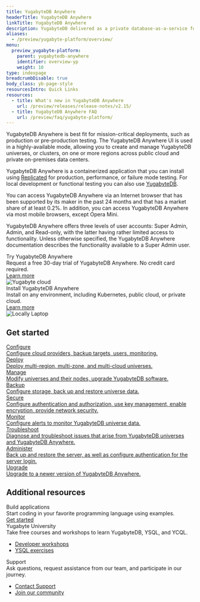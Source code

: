 ```yaml
---
title: YugabyteDB Anywhere
headerTitle: YugabyteDB Anywhere
linkTitle: YugabyteDB Anywhere
description: YugabyteDB delivered as a private database-as-a-service for enterprises.
aliases:
  - /preview/yugabyte-platform/overview/
menu:
  preview_yugabyte-platform:
    parent: yugabytedb-anywhere
    identifier: overview-yp
    weight: 10
type: indexpage
breadcrumbDisable: true
body_class: yb-page-style
resourcesIntro: Quick Links
resources:
  - title: What's new in YugabyteDB Anywhere
    url: /preview/releases/release-notes/v2.15/
  - title: YugabyteDB Anywhere FAQ
    url: /preview/faq/yugabyte-platform/
---
```


YugabyteDB Anywhere is best fit for mission-critical deployments, such as production or pre-production testing. The YugabyteDB Anywhere UI is used in a highly-available mode, allowing you to create and manage YugabyteDB universes, or clusters, on one or more regions across public cloud and private on-premises data centers.

YugabyteDB Anywhere is a containerized application that you can install using [Replicated](https://www.replicated.com/) for production, performance, or failure mode testing. For local development or functional testing you can also use [YugabyteDB](../quick-start/).

You can access YugabyteDB Anywhere via an Internet browser that has been supported by its maker in the past 24 months and that has a market share of at least 0.2%. In addition, you can access YugabyteDB Anywhere via most mobile browsers, except Opera Mini.

YugabyteDB Anywhere offers three levels of user accounts: Super Admin, Admin, and Read-only, with the latter having rather limited access to functionality. Unless otherwise specified, the YugabyteDB Anywhere documentation describes the functionality available to a Super Admin user.

<div class="row cloud-laptop">
  <div class="col-12 col-md-12 col-lg-6">
    <div class="border two-side">
      <div class="body">
        <div class="box-top">
          <span>Try YugabyteDB Anywhere</span>
        </div>
        <div class="body-content">Request a free 30-day trial of YugabyteDB Anywhere. No credit card required.</div>
        <a class="text-link" href="install-yugabyte-platform/" title="Learn more">Learn more</a>
      </div>
      <div class="image">
        <img class="icon" src="/images/homepage/yugabyte-in-cloud.png" title="Yugabyte cloud" aria-hidden="true">
      </div>
    </div>
  </div>
  <div class="col-12 col-md-12 col-lg-6">
    <div class="border two-side">
      <div class="body">
        <div class="box-top">
          <span>Install YugabyteDB Anywhere</span>
        </div>
        <div class="body-content">Install on any environment, including Kubernetes, public cloud, or private cloud.</div>
        <a class="text-link" href="install-yugabyte-platform/prerequisites/" title="Learn more">Learn more</a>
      </div>
      <div class="image">
        <img class="icon" src="/images/homepage/locally-laptop.png" title="Locally Laptop" aria-hidden="true">
      </div>
    </div>
  </div>
</div>

<div class="three-box-row">
  <div class="row">
    <h2 class="col-12">Get started</h2>
    <div class="col-12 col-md-6 col-lg-4">
      <a href="configure-yugabyte-platform/" title="Configure">
        <div class="box border">
          <div class="other-content">
            <div class="heading">Configure</div>
            <div class="detail-copy">Configure cloud providers, backup targets, users, monitoring.</div>
          </div>
        </div>
      </a>
    </div>
    <div class="col-12 col-md-6 col-lg-4">
      <a href="create-deployments/" title="Deploy">
        <div class="box border">
          <div class="other-content">
            <div class="heading">Deploy</div>
            <div class="detail-copy">Deploy multi-region, multi-zone, and multi-cloud universes.</div>
          </div>
        </div>
      </a>
    </div>
    <div class="col-12 col-md-6 col-lg-4">
      <a href="manage-deployments/" title="Manage">
        <div class="box border">
          <div class="other-content">
            <div class="heading">Manage</div>
            <div class="detail-copy">Modify universes and their nodes, upgrade YugabyteDB software.</div>
          </div>
        </div>
      </a>
    </div>
    <div class="col-12 col-md-6 col-lg-4">
      <a href="back-up-restore-universes/" title="Backup">
        <div class="box border">
          <div class="other-content">
            <div class="heading">Backup</div>
            <div class="detail-copy">Configure storage, back up and restore universe data.</div>
          </div>
        </div>
      </a>
    </div>
    <div class="col-12 col-md-6 col-lg-4">
      <a href="security/" title="Secure">
        <div class="box border">
          <div class="other-content">
            <div class="heading">Secure</div>
            <div class="detail-copy">Configure authentication and authorization, use key management, enable encryption, provide network security.</div>
          </div>
        </div>
      </a>
    </div>
    <div class="col-12 col-md-6 col-lg-4">
      <a href="alerts-monitoring/" title="Monitor">
        <div class="box border">
          <div class="other-content">
            <div class="heading">Monitor</div>
            <div class="detail-copy">Configure alerts to monitor YugabyteDB universe data.</div>
          </div>
        </div>
      </a>
    </div>
    <div class="col-12 col-md-6 col-lg-4">
      <a href="troubleshoot/" title="Troubleshoot">
        <div class="box border">
          <div class="other-content">
            <div class="heading">Troubleshoot</div>
            <div class="detail-copy">Diagnose and troubleshoot issues that arise from YugabyteDB universes and YugabyteDB Anywhere.</div>
          </div>
        </div>
      </a>
    </div>
    <div class="col-12 col-md-6 col-lg-4">
      <a href="administer-yugabyte-platform/" title="Administer">
        <div class="box border">
          <div class="other-content">
            <div class="heading">Administer</div>
            <div class="detail-copy">Back up and restore the server, as well as configure authentication for the server login.</div>
          </div>
        </div>
      </a>
    </div>
    <div class="col-12 col-md-6 col-lg-4">
      <a href="upgrade/" title="Upgrade">
        <div class="box border">
          <div class="other-content">
            <div class="heading">Upgrade</div>
            <div class="detail-copy">Upgrade to a newer version of YugabyteDB Anywhere.</div>
          </div>
        </div>
      </a>
    </div>

  </div>
</div>

<div class="three-box-row">
  <div class="row">
    <h2 class="col-12">Additional resources</h2>
    <div class="col-12 col-md-6 col-lg-4">
      <div class="box border two-side-">
        <div class="other-content">
          <div class="heading">Build applications</div>
          <div class="detail-copy">Start coding in your favorite programming language using examples.</div>
          <a class="text-link" href="../develop/build-apps/" title="Get started">Get started</a>
        </div>
      </div>
    </div>
    <div class="col-12 col-md-6 col-lg-4">
      <div class="box border two-side-">
        <div class="other-content">
          <div class="heading">Yugabyte University</div>
          <div class="detail-copy">Take free courses and workshops to learn YugabyteDB, YSQL, and YCQL.</div>
          <ul>
            <li><a class="text-link" target="_blank" href="https://university.yugabyte.com/collections/builder-workshop" title="Course 2" target="_blank" rel="noopener">Developer workshops</a></li>
            <li><a class="text-link" target="_blank" href="https://university.yugabyte.com/courses/ysql-exercises-simple-queries" title="Course 3" target="_blank" rel="noopener">YSQL exercises</a></li>
          </ul>
        </div>
      </div>
    </div>
    <div class="col-12 col-md-6 col-lg-4">
      <div class="box border two-side-">
        <div class="other-content">
          <div class="heading">Support</div>
          <div class="detail-copy">Ask questions, request assistance from our team, and participate in our journey.</div>
          <ul>
            <li><a class="text-link" target="_blank" href="https://support.yugabyte.com/hc/en-us/requests/new?ticket_form_id=360003113431" title="Contact Support">Contact Support</a></li>
            <li><a class="text-link" target="_blank" href="https://communityinviter.com/apps/yugabyte-db/register" title="Join our community">Join our community</a></li>
          </ul>
        </div>
      </div>
    </div>
  </div>
</div>
